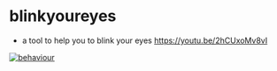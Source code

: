 # blinkyoureyes

- a tool to help you to blink your eyes
https://youtu.be/2hCUxoMv8vI


[![behaviour](https://img.youtube.com/vi/2hCUxoMv8vI/maxresdefault.jpg)](https://youtu.be/2hCUxoMv8vI)
